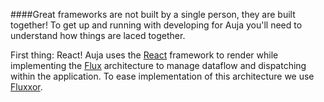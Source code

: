 ####Great frameworks are not built by a single person, they are built together! To get up and running with developing for Auja you'll need to understand how things are laced together.

First thing: React! Auja uses the [React](http://facebook.github.io/react/) framework to render while implementing the [Flux](http://facebook.github.io/react/docs/flux-overview.html) architecture to manage dataflow and dispatching within the application. To ease implementation of this architecture we use [Fluxxor](http://fluxxor.com/).

